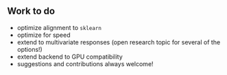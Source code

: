 Work to do
----------
- optimize alignment to `sklearn`
- optimize for speed 
- extend to multivariate responses (open research topic for several of the options!)
- extend backend to GPU compatibility
- suggestions and contributions always welcome!